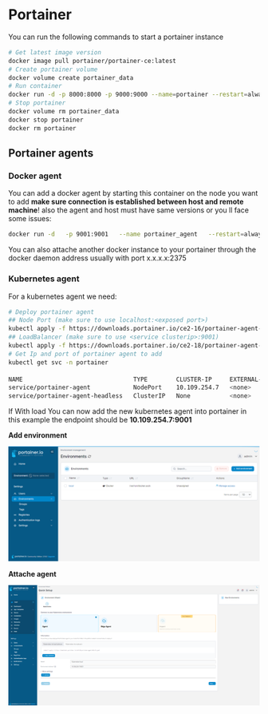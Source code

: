 # Portainer
You can run the following commands to start a portainer instance
```sh
# Get latest image version
docker image pull portainer/portainer-ce:latest
# Create portainer volume
docker volume create portainer_data
# Run container
docker run -d -p 8000:8000 -p 9000:9000 --name=portainer --restart=always -v /var/run/docker.sock:/var/run/docker.sock -v portainer_data:/data portainer/portainer-ce:latest
# Stop portainer
docker volume rm portainer_data
docker stop portainer
docker rm portainer
```

## Portainer agents
### Docker agent
You can add a docker agent by starting this container on the node you want to add **make sure connection is established between host and remote machine**! also the agent and host must have same versions or you ll face some issues:
```sh
docker run -d   -p 9001:9001   --name portainer_agent   --restart=always   -v /var/run/docker.sock:/var/run/docker.sock   -v /var/lib/docker/volumes:/var/lib/docker/volumes   portainer/agent:2.16.0
```

You can also attache another docker instance to your portainer through the docker daemon address usually with port x.x.x.x:2375
### Kubernetes agent
For a kubernetes agent we need:
```sh
# Deploy portainer agent
## Node Port (make sure to use localhost:<exposed port>)
kubectl apply -f https://downloads.portainer.io/ce2-16/portainer-agent-k8s-nodeport.yaml
## LoadBalancer (make sure to use <service clusterip>:9001)
kubectl apply -f https://downloads.portainer.io/ce2-18/portainer-agent-k8s-lb.yaml
# Get Ip and port of portainer agent to add
kubectl get svc -n portainer

NAME                               TYPE        CLUSTER-IP     EXTERNAL-IP   PORT(S)          AGE
service/portainer-agent            NodePort    10.109.254.7   <none>        9001:30778/TCP   67m
service/portainer-agent-headless   ClusterIP   None           <none>        <none>           67m
```
If With load 
You can now add the new kubernetes agent into portainer in this example the endpoint should be **10.109.254.7:9001**

**Add environment**

<img src="../../.github/images/portainer/add-env.png">

**Attache agent**

<img src="../../.github/images/portainer/attache-cluster.png">
